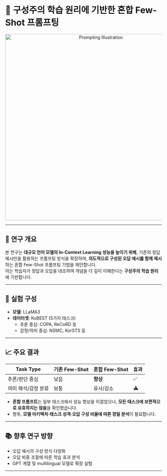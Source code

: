 # 🧠 구성주의 학습 원리에 기반한 혼합 Few-Shot 프롬프팅

<div align="center">
  <img src="https://github.com/user-attachments/assets/bb645e1a-62d3-4953-8aaf-9865e783afd9" alt="Prompting Illustration" width="600"/>
</div>

---

## 📌 연구 개요

본 연구는 **대규모 언어 모델의 In-Context Learning 성능을 높이기 위해**, 기존의 정답 예시만을 활용하는 프롬프팅 방식을 확장하여, **의도적으로 구성된 오답 예시를 함께 제시**하는 혼합 Few-Shot 프롬프팅 기법을 제안합니다.  
이는 학습자가 정답과 오답을 대조하여 개념을 더 깊이 이해한다는 **구성주의 학습 원리**에 기반합니다.

---

## 🧪 실험 구성

- **모델**: LLaMA3
- **데이터셋**: KoBEST (5가지 태스크)
  - 추론 중심: COPA, ReCoRD 등
  - 감정/의미 중심: NSMC, KorSTS 등

---

## 📈 주요 결과

| Task Type          | 기존 Few-Shot | 혼합 Few-Shot | 효과 |
|--------------------|---------------|----------------|------|
| 추론/판단 중심     | 낮음          | **향상**       | ✅    |
| 의미 해석/감정 분류 | 보통          | 유사/감소      | ⚠️    |

- **혼합 프롬프트**는 일부 태스크에서 성능 향상을 이끌었으나, **모든 태스크에 보편적으로 유효하지는 않음**을 확인했습니다.
- 향후, **모델 아키텍처·태스크 성격·오답 구성 비율에 따른 정밀 분석**이 필요합니다.

---

## 📚 향후 연구 방향

- 오답 예시의 구성 방식 다양화
- 오답 비중 조절에 따른 학습 효과 분석
- GPT 계열 및 multilingual 모델로 확장 실험

---


